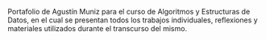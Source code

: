 Portafolio de Agustín Muniz para el curso de Algoritmos y Estructuras de Datos, en el cual se presentan todos los trabajos individuales, reflexiones y materiales utilizados durante el transcurso del mismo.
